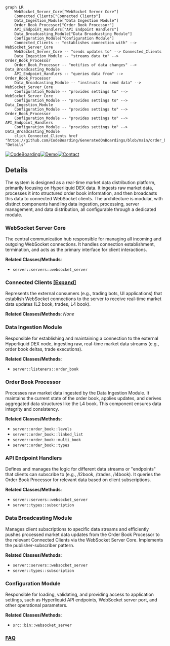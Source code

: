 ```mermaid
graph LR
    WebSocket_Server_Core["WebSocket Server Core"]
    Connected_Clients["Connected Clients"]
    Data_Ingestion_Module["Data Ingestion Module"]
    Order_Book_Processor["Order Book Processor"]
    API_Endpoint_Handlers["API Endpoint Handlers"]
    Data_Broadcasting_Module["Data Broadcasting Module"]
    Configuration_Module["Configuration Module"]
    Connected_Clients -- "establishes connection with" --> WebSocket_Server_Core
    WebSocket_Server_Core -- "sends updates to" --> Connected_Clients
    Data_Ingestion_Module -- "streams data to" --> Order_Book_Processor
    Order_Book_Processor -- "notifies of data changes" --> Data_Broadcasting_Module
    API_Endpoint_Handlers -- "queries data from" --> Order_Book_Processor
    Data_Broadcasting_Module -- "instructs to send data" --> WebSocket_Server_Core
    Configuration_Module -- "provides settings to" --> WebSocket_Server_Core
    Configuration_Module -- "provides settings to" --> Data_Ingestion_Module
    Configuration_Module -- "provides settings to" --> Order_Book_Processor
    Configuration_Module -- "provides settings to" --> API_Endpoint_Handlers
    Configuration_Module -- "provides settings to" --> Data_Broadcasting_Module
    click Connected_Clients href "https://github.com/CodeBoarding/GeneratedOnBoardings/blob/main/order_book_server/Connected_Clients.md" "Details"
```

[![CodeBoarding](https://img.shields.io/badge/Generated%20by-CodeBoarding-9cf?style=flat-square)](https://github.com/CodeBoarding/GeneratedOnBoardings)[![Demo](https://img.shields.io/badge/Try%20our-Demo-blue?style=flat-square)](https://www.codeboarding.org/demo)[![Contact](https://img.shields.io/badge/Contact%20us%20-%20contact@codeboarding.org-lightgrey?style=flat-square)](mailto:contact@codeboarding.org)

## Details

The system is designed as a real-time market data distribution platform, primarily focusing on Hyperliquid DEX data. It ingests raw market data, processes it into structured order book information, and then broadcasts this data to connected WebSocket clients. The architecture is modular, with distinct components handling data ingestion, processing, server management, and data distribution, all configurable through a dedicated module.

### WebSocket Server Core
The central communication hub responsible for managing all incoming and outgoing WebSocket connections. It handles connection establishment, termination, and acts as the primary interface for client interactions.


**Related Classes/Methods**:

- `server::servers::websocket_server`


### Connected Clients [[Expand]](./Connected_Clients.md)
Represents the external consumers (e.g., trading bots, UI applications) that establish WebSocket connections to the server to receive real-time market data updates (L2 book, trades, L4 book).


**Related Classes/Methods**: _None_

### Data Ingestion Module
Responsible for establishing and maintaining a connection to the external Hyperliquid DEX node, ingesting raw, real-time market data streams (e.g., order book deltas, trade executions).


**Related Classes/Methods**:

- `server::listeners::order_book`


### Order Book Processor
Processes raw market data ingested by the Data Ingestion Module. It maintains the current state of the order book, applies updates, and derives aggregated data structures like the L4 book. This component ensures data integrity and consistency.


**Related Classes/Methods**:

- `server::order_book::levels`
- `server::order_book::linked_list`
- `server::order_book::multi_book`
- `server::order_book::types`


### API Endpoint Handlers
Defines and manages the logic for different data streams or "endpoints" that clients can subscribe to (e.g., /l2book, /trades, /l4book). It queries the Order Book Processor for relevant data based on client subscriptions.


**Related Classes/Methods**:

- `server::servers::websocket_server`
- `server::types::subscription`


### Data Broadcasting Module
Manages client subscriptions to specific data streams and efficiently pushes processed market data updates from the Order Book Processor to the relevant Connected Clients via the WebSocket Server Core. Implements the publisher-subscriber pattern.


**Related Classes/Methods**:

- `server::servers::websocket_server`
- `server::types::subscription`


### Configuration Module
Responsible for loading, validating, and providing access to application settings, such as Hyperliquid API endpoints, WebSocket server port, and other operational parameters.


**Related Classes/Methods**:

- `src::bin::websocket_server`




### [FAQ](https://github.com/CodeBoarding/GeneratedOnBoardings/tree/main?tab=readme-ov-file#faq)